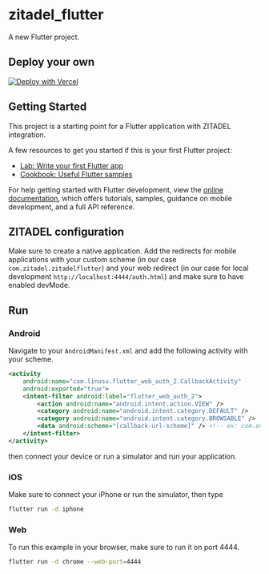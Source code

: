 # zitadel_flutter

A new Flutter project.

## Deploy your own

[![Deploy with Vercel](https://vercel.com/button)](https://vercel.com/new/clone?repository-url=https%3A%2F%2Fgithub.com%2Fzitadel%2Fzitadel_flutter)

## Getting Started

This project is a starting point for a Flutter application with ZITADEL integration.

A few resources to get you started if this is your first Flutter project:

- [Lab: Write your first Flutter app](https://docs.flutter.dev/get-started/codelab)
- [Cookbook: Useful Flutter samples](https://docs.flutter.dev/cookbook)

For help getting started with Flutter development, view the
[online documentation](https://docs.flutter.dev/), which offers tutorials,
samples, guidance on mobile development, and a full API reference.

## ZITADEL configuration

Make sure to create a native application. Add the redirects for mobile applications with your custom scheme (in our case `com.zitadel.zitadelflutter`) and your web redirect (in our case for local development `http://localhost:4444/auth.html`) and make sure to have enabled devMode.

## Run

### Android

Navigate to your `AndroidManifest.xml` and add the following activity with your scheme.

```xml
<activity
    android:name="com.linusu.flutter_web_auth_2.CallbackActivity"
    android:exported="true">
    <intent-filter android:label="flutter_web_auth_2">
        <action android:name="android.intent.action.VIEW" />
        <category android:name="android.intent.category.DEFAULT" />
        <category android:name="android.intent.category.BROWSABLE" />
        <data android:scheme="[callback-url-scheme]" /> <!-- ex: com.example.zitadelflutter -->
    </intent-filter>
</activity>
```

then connect your device or run a simulator and run your application.

### iOS

Make sure to connect your iPhone or run the simulator, then type

```bash
flutter run -d iphone
```

### Web

To run this example in your browser, make sure to run it on port 4444.

```bash
flutter run -d chrome --web-port=4444
```
